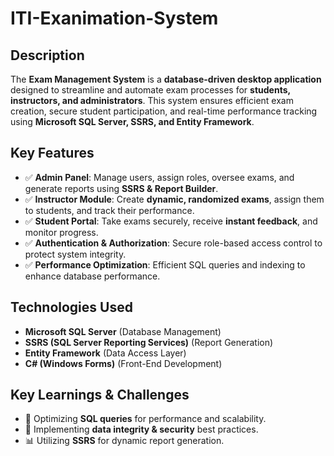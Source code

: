 # ITI-Exanimation-System

## Description  
The **Exam Management System** is a **database-driven desktop application** designed to streamline and automate exam processes for **students, instructors, and administrators**. This system ensures efficient exam creation, secure student participation, and real-time performance tracking using **Microsoft SQL Server, SSRS, and Entity Framework**.

## Key Features  
- ✅ **Admin Panel**: Manage users, assign roles, oversee exams, and generate reports using **SSRS & Report Builder**.  
- ✅ **Instructor Module**: Create **dynamic, randomized exams**, assign them to students, and track their performance.  
- ✅ **Student Portal**: Take exams securely, receive **instant feedback**, and monitor progress.  
- ✅ **Authentication & Authorization**: Secure role-based access control to protect system integrity.  
- ✅ **Performance Optimization**: Efficient SQL queries and indexing to enhance database performance.  

## Technologies Used  
- **Microsoft SQL Server** (Database Management)  
- **SSRS (SQL Server Reporting Services)** (Report Generation)  
- **Entity Framework** (Data Access Layer)  
- **C# (Windows Forms)** (Front-End Development)  

## Key Learnings & Challenges  
- 🚀 Optimizing **SQL queries** for performance and scalability.  
- 🔹 Implementing **data integrity & security** best practices.  
- 📊 Utilizing **SSRS** for dynamic report generation.  
